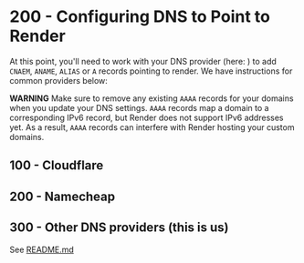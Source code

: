 # 200 - Configuring DNS to Point to Render

At this point, you'll need to work with your DNS provider (here: ) to add ```CNAEM```, ```ANAME```, ```ALIAS``` or ```A``` records pointing to render. We have instructions for common providers below:

**WARNING** Make sure to remove any existing ```AAAA``` records for your domains when you update your DNS settings. ```AAAA``` records map a domain to a corresponding IPv6 record, but Render does not support IPv6 addresses yet. As a result, ```AAAA``` records can interfere with Render hosting your custom domains.

## 100 - Cloudflare

## 200 - Namecheap

## 300 - Other DNS providers (this is us)

See [README.md](./300/README.md)
